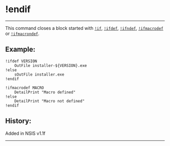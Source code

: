 # !endif

---

This command closes a block started with [`!if`][1], [`!ifdef`][2], [`!ifndef`][3], [`!ifmacrodef`][4] or [`!ifmacrondef`][5].

## Example:

	!ifdef VERSION
		OutFile installer-${VERSION}.exe
	!else
		sOutFile installer.exe
	!endif

	!ifmacrodef MACRO
		DetailPrint "Macro defined" 
	!else
		DetailPrint "Macro not defined" 
	!endif

## History:

Added in NSIS v1.1f

---

[1]: !if.md
[2]: !ifdef.md
[3]: !ifndef.md
[4]: !ifmacrodef.md
[5]: !ifmacrondef.md